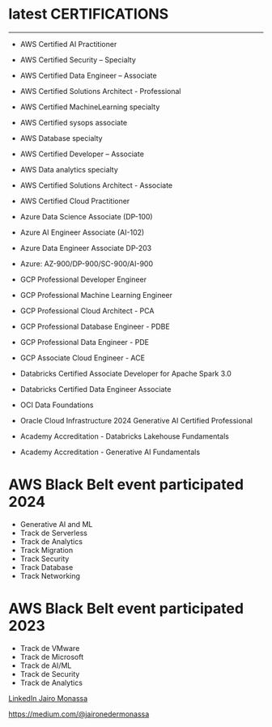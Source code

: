 # latest CERTIFICATIONS
----
- AWS Certified AI Practitioner
- AWS Certified Security – Specialty
- AWS Certified Data Engineer – Associate
- AWS Certified Solutions Architect - Professional
- AWS Certified MachineLearning specialty
- AWS Certified sysops associate
- AWS Database specialty
- AWS Certified Developer – Associate
- AWS Data analytics specialty
- AWS Certified Solutions Architect - Associate
- AWS Certified Cloud Practitioner

- Azure Data Science Associate (DP-100)
- Azure AI Engineer Associate (AI-102)
- Azure Data Engineer Associate DP-203
- Azure: AZ-900/DP-900/SC-900/AI-900

- GCP Professional Developer Engineer
- GCP Professional Machine Learning Engineer
- GCP Professional Cloud Architect - PCA
- GCP Professional Database Engineer - PDBE
- GCP Professional Data Engineer - PDE
- GCP Associate Cloud Engineer - ACE
 
- Databricks Certified Associate Developer for Apache Spark 3.0
- Databricks Certified Data Engineer Associate

- OCI Data Foundations
- Oracle Cloud Infrastructure 2024 Generative AI Certified Professional
- Academy Accreditation - Databricks Lakehouse Fundamentals
- Academy Accreditation - Generative AI Fundamentals

 # AWS Black Belt event participated 2024
 - Generative AI and ML
 - Track de Serverless
 - Track de Analytics
 - Track Migration
 - Track Security
 - Track Database
 - Track Networking
 
 # AWS Black Belt event participated 2023
 - Track de VMware
 - Track de Microsoft
 - Track de AI/ML
 - Track de Security
 - Track de Analytics
 
 
<a href="https://www.linkedin.com/in/jairomonassa/"> LinkedIn Jairo Monassa</a>

https://medium.com/@jaironedermonassa
